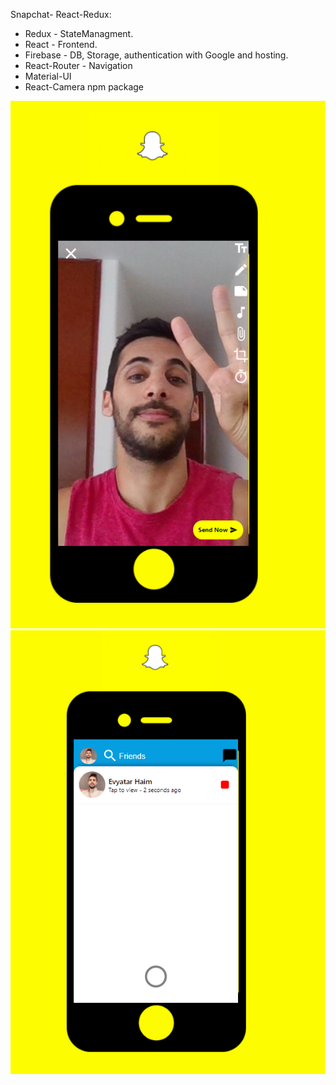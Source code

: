 Snapchat- React-Redux:

* Redux - StateManagment.
* React - Frontend.
* Firebase - DB, Storage, authentication with Google and hosting.
* React-Router - Navigation
* Material-UI
* React-Camera npm package 

![alt text](https://github.com/EvyatarHaim1/Snapchat-React/blob/main/src/images/screenView2.png)
![alt text](https://github.com/EvyatarHaim1/Snapchat-React/blob/main/src/images/screenView1.png)

